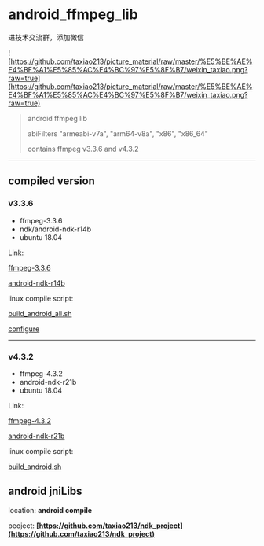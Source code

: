 # android_ffmpeg_lib

进技术交流群，添加微信

![https://github.com/taxiao213/picture_material/raw/master/%E5%BE%AE%E4%BF%A1%E5%85%AC%E4%BC%97%E5%8F%B7/weixin_taxiao.png?raw=true](https://github.com/taxiao213/picture_material/raw/master/%E5%BE%AE%E4%BF%A1%E5%85%AC%E4%BC%97%E5%8F%B7/weixin_taxiao.png?raw=true)



> android ffmpeg lib
>
> abiFilters "armeabi-v7a", "arm64-v8a", "x86", "x86_64"
>
> contains ffmpeg v3.3.6 and v4.3.2

---------------------------------

## compiled version

### v3.3.6

* ffmpeg-3.3.6   
* ndk/android-ndk-r14b
* ubuntu 18.04



Link:

[ffmpeg-3.3.6](http://ffmpeg.org/releases/ffmpeg-3.3.6.tar.xz)

[android-ndk-r14b](https://dl.google.com/android/repository/android-ndk-r14b-linux-x86_64.zip)



linux compile script:

[build_android_all.sh](https://github.com/taxiao213/android_ffmpeg_lib/blob/main/v3.3.6/build_android_all.sh)

[configure](https://github.com/taxiao213/android_ffmpeg_lib/blob/main/v3.3.6/configure)



---------------------------------------------------------------------------------

### v4.3.2

* ffmpeg-4.3.2
* android-ndk-r21b
* ubuntu 18.04



Link:

[ffmpeg-4.3.2](http://ffmpeg.org/releases/ffmpeg-4.3.2.tar.xz)

[android-ndk-r21b](https://dl.google.com/android/repository/android-ndk-r21b-linux-x86_64.zip )



linux compile script:

[build_android.sh](https://github.com/taxiao213/android_ffmpeg_lib/blob/main/v4.3.2/build_android.sh)



## android jniLibs

location: **android compile**

peoject: **[https://github.com/taxiao213/ndk_project](https://github.com/taxiao213/ndk_project)**

